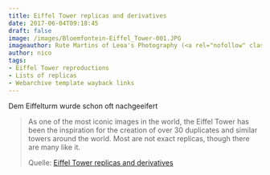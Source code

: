 ```yaml
---
title: Eiffel Tower replicas and derivatives
date: 2017-06-04T09:18:45
draft: false
image: /images/Bloemfontein-Eiffel_Tower-001.JPG
imageauthor: Rute Martins of Leoa's Photography (<a rel="nofollow" class="external text" href="http://www.leoa.co.za">www.leoa.co.za</a>)
author: nico
tags: 
- Eiffel Tower reproductions
- Lists of replicas
- Webarchive template wayback links
---
```


Dem Eiffelturm wurde schon oft nachgeeifert

> As one of the most iconic images in the world, the Eiffel Tower has been the
> inspiration for the creation of over 30 duplicates and similar towers around
> the world. Most are not exact replicas, though there are many like it.
>
> Quelle: [Eiffel Tower replicas and derivatives](https://en.wikipedia.org/wiki/Eiffel_Tower_replicas_and_derivatives)
